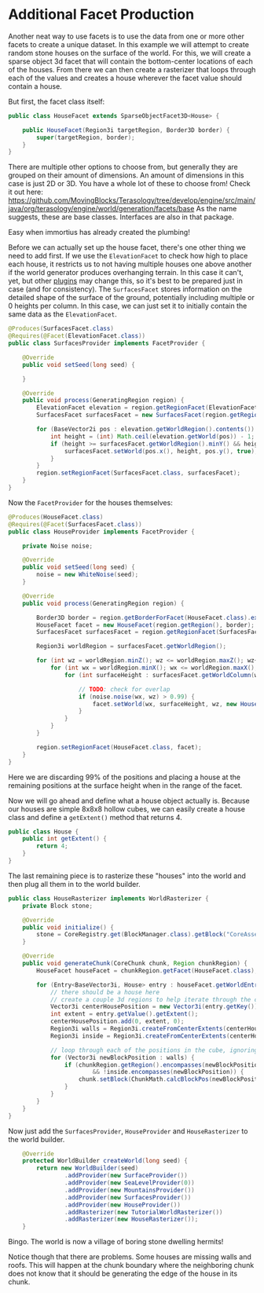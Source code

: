 # Additional Facet Production

Another neat way to use facets is to use the data from one or more other facets to create a unique dataset.  In this example we will attempt to create random stone houses on the surface of the world.  For this,  we will create a sparse object 3d facet that will contain the bottom-center locations of each of the houses.  From there we can then create a rasterizer that loops through each of the values and creates a house wherever the facet value should contain a house.

But first,  the facet class itself:

```java
public class HouseFacet extends SparseObjectFacet3D<House> {

    public HouseFacet(Region3i targetRegion, Border3D border) {
        super(targetRegion, border);
    }
}
```

There are multiple other options to choose from, but generally they are grouped on their amount of dimensions.
An amount of dimensions in this case is just 2D or 3D. You have a whole lot of these to choose from!
Check it out here: https://github.com/MovingBlocks/Terasology/tree/develop/engine/src/main/java/org/terasology/engine/world/generation/facets/base
As the name suggests, these are base classes. Interfaces are also in that package.


Easy when immortius has already created the plumbing!  

Before we can actually set up the house facet, there's one other thing we need to add first. If we use the ```ElevationFacet``` to check how high to place each house, it restricts us to not having multiple houses one above another if the world generator produces overhanging terrain. In this case it can't, yet, but other [plugins](advanced/plugins.md) may change this, so it's best to be prepared just in case (and for consistency). The ```SurfacesFacet``` stores information on the detailed shape of the surface of the ground, potentially including multiple or 0 heights per column. In this case, we can just set it to initially contain the same data as the ```ElevationFacet```.

```java
@Produces(SurfacesFacet.class)
@Requires(@Facet(ElevationFacet.class))
public class SurfacesProvider implements FacetProvider {

    @Override
    public void setSeed(long seed) {

    }

    @Override
    public void process(GeneratingRegion region) {
        ElevationFacet elevation = region.getRegionFacet(ElevationFacet.class);
        SurfacesFacet surfacesFacet = new SurfacesFacet(region.getRegion(), region.getBorderForFacet(SurfacesFacet.class));

        for (BaseVector2i pos : elevation.getWorldRegion().contents()) {
            int height = (int) Math.ceil(elevation.getWorld(pos)) - 1;
            if (height >= surfacesFacet.getWorldRegion().minY() && height <= surfacesFacet.getWorldRegion().maxY()) {
                surfacesFacet.setWorld(pos.x(), height, pos.y(), true);
            }
        }
        region.setRegionFacet(SurfacesFacet.class, surfacesFacet);
    }
}
```

Now the ```FacetProvider``` for the houses themselves:

```java
@Produces(HouseFacet.class)
@Requires(@Facet(SurfacesFacet.class))
public class HouseProvider implements FacetProvider {

    private Noise noise;

    @Override
    public void setSeed(long seed) {
        noise = new WhiteNoise(seed);
    }

    @Override
    public void process(GeneratingRegion region) {

        Border3D border = region.getBorderForFacet(HouseFacet.class).extendBy(0, 8, 4);
        HouseFacet facet = new HouseFacet(region.getRegion(), border);
        SurfacesFacet surfacesFacet = region.getRegionFacet(SurfacesFacet.class);

        Region3i worldRegion = surfacesFacet.getWorldRegion();

        for (int wz = worldRegion.minZ(); wz <= worldRegion.maxZ(); wz++) {
            for (int wx = worldRegion.minX(); wx <= worldRegion.maxX(); wx++) {
                for (int surfaceHeight : surfacesFacet.getWorldColumn(wx, wz)) {

                    // TODO: check for overlap
                    if (noise.noise(wx, wz) > 0.99) {
                        facet.setWorld(wx, surfaceHeight, wz, new House());
                    }
                }
            }
        }

        region.setRegionFacet(HouseFacet.class, facet);
    }
}
```

Here we are discarding 99% of the positions and placing a house at the remaining positions at the surface height when in the range of the facet.

Now we will go ahead and define what a house object actually is. Because our houses are simple 8x8x8 hollow cubes, we can easily create a house class and define a `getExtent()` method that returns 4.

```java
public class House {
    public int getExtent() {
        return 4;
    }
}
```

The last remaining piece is to rasterize these "houses" into the world and then plug all them in to the world builder.

```java
public class HouseRasterizer implements WorldRasterizer {
    private Block stone;

    @Override
    public void initialize() {
        stone = CoreRegistry.get(BlockManager.class).getBlock("CoreAssets:Stone");
    }

    @Override
    public void generateChunk(CoreChunk chunk, Region chunkRegion) {
        HouseFacet houseFacet = chunkRegion.getFacet(HouseFacet.class);

        for (Entry<BaseVector3i, House> entry : houseFacet.getWorldEntries().entrySet()) {
            // there should be a house here
            // create a couple 3d regions to help iterate through the cube shape, inside and out
            Vector3i centerHousePosition = new Vector3i(entry.getKey());
            int extent = entry.getValue().getExtent();
            centerHousePosition.add(0, extent, 0);
            Region3i walls = Region3i.createFromCenterExtents(centerHousePosition, extent);
            Region3i inside = Region3i.createFromCenterExtents(centerHousePosition, extent - 1);

            // loop through each of the positions in the cube, ignoring the inside
            for (Vector3i newBlockPosition : walls) {
                if (chunkRegion.getRegion().encompasses(newBlockPosition)
                        && !inside.encompasses(newBlockPosition)) {
                    chunk.setBlock(ChunkMath.calcBlockPos(newBlockPosition), stone);
                }
            }
        }
    }
}
```

Now just add the `SurfacesProvider`, `HouseProvider` and `HouseRasterizer` to the world builder.

```java
    @Override
    protected WorldBuilder createWorld(long seed) {
        return new WorldBuilder(seed)
                .addProvider(new SurfaceProvider())
                .addProvider(new SeaLevelProvider(0))
                .addProvider(new MountainsProvider())
                .addProvider(new SurfacesProvider())
                .addProvider(new HouseProvider())
                .addRasterizer(new TutorialWorldRasterizer())
                .addRasterizer(new HouseRasterizer());
    }
```

Bingo.  The world is now a village of boring stone dwelling hermits!

<fig src="/_media/img/additional-facet-production-1.png" alt="additional house facet 1"></fig>
<fig src="/_media/img/additional-facet-production-2.png" alt="additional house facet 2"></fig>

Notice though that there are problems. Some houses are missing walls and roofs. 
This will happen at the chunk boundary where the neighboring chunk does not know that it should be generating the edge of the house in its chunk.
